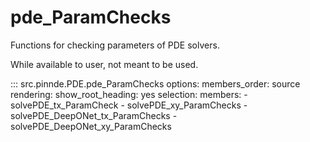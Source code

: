 # pde_ParamChecks

Functions for checking parameters of PDE solvers.

While available to user, not meant to be used.

::: src.pinnde.PDE.pde_ParamChecks
    options:
        members_order: source
    rendering:
      show_root_heading: yes
    selection:
      members:
        - solvePDE_tx_ParamCheck
        - solvePDE_xy_ParamChecks
        - solvePDE_DeepONet_tx_ParamChecks
        - solvePDE_DeepONet_xy_ParamChecks
